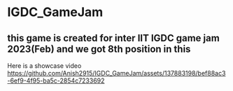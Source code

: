 # IGDC_GameJam
## this game is created for inter IIT IGDC game jam 2023(Feb) and we got 8th position in this 

Here is a showcase video
https://github.com/Anish2915/IGDC_GameJam/assets/137883198/bef88ac3-6ef9-4f95-ba5c-2854c7233692

